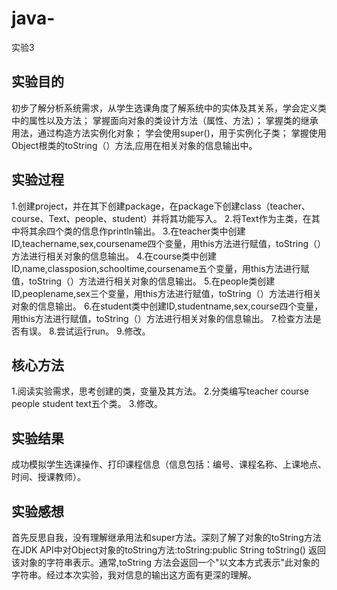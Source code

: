 # java-
实验3

## 实验目的
初步了解分析系统需求，从学生选课角度了解系统中的实体及其关系，学会定义类中的属性以及方法；
掌握面向对象的类设计方法（属性、方法）；
掌握类的继承用法，通过构造方法实例化对象；
学会使用super()，用于实例化子类；
掌握使用Object根类的toString（）方法,应用在相关对象的信息输出中。

## 实验过程
1.创建project，并在其下创建package，在package下创建class（teacher、course、Text、people、student）并将其功能写入。
2.将Text作为主类，在其中将其余四个类的信息作println输出。
3.在teacher类中创建ID,teachername,sex,coursename四个变量，用this方法进行赋值，toString（）方法进行相关对象的信息输出。
4.在course类中创建ID,name,classposion,schooltime,coursename五个变量，用this方法进行赋值，toString（）方法进行相关对象的信息输出。
5.在people类创建ID,peoplename,sex三个变量，用this方法进行赋值，toString（）方法进行相关对象的信息输出。
6.在student类中创建ID,studentname,sex,course四个变量，用this方法进行赋值，toString（）方法进行相关对象的信息输出。
7.检查方法是否有误。
8.尝试运行run。
9.修改。

## 核心方法
1.阅读实验需求，思考创建的类，变量及其方法。
2.分类编写teacher  course people student text五个类。
3.修改。

## 实验结果
成功模拟学生选课操作、打印课程信息（信息包括：编号、课程名称、上课地点、时间、授课教师）。

## 实验感想
首先反思自我，没有理解继承用法和super方法。深刻了解了对象的toString方法在JDK API中对Object对象的toString方法:toString:public String toString() 返回该对象的字符串表示。通常,toString 方法会返回一个"以文本方式表示"此对象的字符串。经过本次实验，我对信息的输出这方面有更深的理解。
